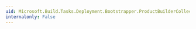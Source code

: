```yaml
---
uid: Microsoft.Build.Tasks.Deployment.Bootstrapper.ProductBuilderCollection
internalonly: False
---
```

